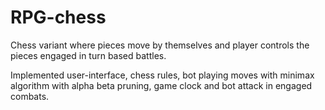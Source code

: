 # RPG-chess
Chess variant where pieces move by themselves and player controls the pieces engaged in turn based battles.

Implemented user-interface, chess rules, bot playing moves with minimax algorithm with alpha beta pruning, game clock and bot attack in engaged combats.  
